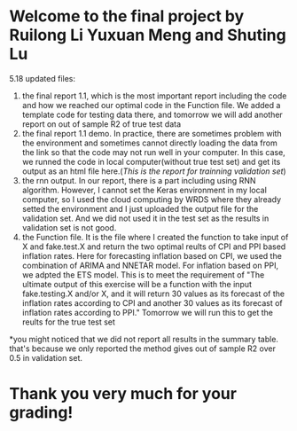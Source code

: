 # Welcome to the final project by Ruilong Li Yuxuan Meng and Shuting Lu
5.18 updated files:
1. the final report 1.1, which is the most important report including the code and how we reached our optimal code in the Function file. We added a template code for testing data there, and tomorrow we will add another report on out of sample R2 of true test data
2. the final report 1.1 demo. In practice, there are sometimes problem with the environment and sometimes cannot directly loading the data from the link so that the code may not run well in your computer. In this case, we runned the code in local computer(without true test set) and get its output as an html file here.(*This is the report for trainning validation set*)
3. the rnn output. In our report, there is a part including using RNN algorithm. However, I cannot set the Keras environment in my local computer, so I used the cloud computing by WRDS where they already setted the environment and I just uploaded the output file for the validation set. And we did not used it in the test set as the results in validation set is not good.
4. the Function file. It is the file where I created the function to take input of X and fake.test.X and return the two optimal reults of CPI and PPI based inflation rates. Here for forecasting inflation based on CPI, we used the combination of ARIMA and NNETAR model. For inflation based on PPI, we adpted the ETS model. This is to meet the requirement of "The ultimate output of this exercise will be a function with the input fake.testing.X and/or X, and it will return 30 values as its forecast of the inflation rates according to CPI and another 30
values as its forecast of inflation rates according to PPI." Tomorrow we will run this to get the reults for the true test set

*you might noticed that we did not report all results in the summary table. that's because we only reported the method gives out of sample R2 over 0.5 in validation set. 
# Thank you very much for your grading!
